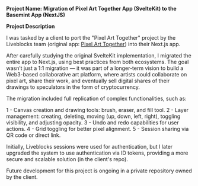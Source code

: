 **Project Name:** 
**Migration of Pixel Art Together App (SvelteKit) to the Basemint App (NextJS)**

**Project Description**

I was tasked by a client to port the "Pixel Art Together" project by the Liveblocks team (original app: [Pixel Art Together](https://pixelart.liveblocks.app/)) into their Next.js app.

After carefully studying the original SvelteKit implementation, I migrated the entire app to Next.js, using best practices from both ecosystems. The goal wasn’t just a 1:1 migration — it was part of a longer-term vision to build a Web3-based collaborative art platform, where artists could collaborate on pixel art, share their work, and eventually sell digital shares of their drawings to speculators in the form of cryptocurrency.

The migration included full replication of complex functionalities, such as:

1 - Canvas creation and drawing tools: brush, eraser, and fill tool.
2 - Layer management: creating, deleting, moving (up, down, left, right), toggling visibility, and adjusting opacity.
3 - Undo and redo capabilities for user actions.
4 - Grid toggling for better pixel alignment.
5 - Session sharing via QR code or direct link.

Initially, Liveblocks sessions were used for authentication, but I later upgraded the system to use authentication via ID tokens, providing a more secure and scalable solution (in the client's repo).

Future development for this project is ongoing in a private repository owned by the client.

